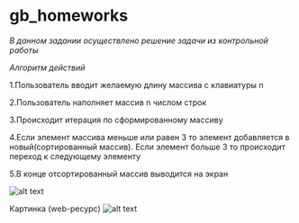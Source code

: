 # gb_homeworks

*В данном задании осуществлено решение задачи из контрольной работы*


*Алгоритм действий*




1.Пользователь вводит желаемую длину массива с клавиатуры n

2.Пользователь наполняет массив n числом строк

3.Происходит итерация по сформированному массиву

4.Если элемент массива меньше или равен 3 то элемент добавляется в новый(сортированный массив). Если элемент больше 3 то происходит переход к следующему  элементу

5.В конце отсортированный массив выводится на экран



![alt text](https://github.com/[ConstReznikov]/[gb_homeworks]/blob/[main]/diagram(1).png?raw=true)

Картинка (web-ресурс)
![alt text](https://sun9-71.userapi.com/impg/IovExJRZ5F38YoHvwyooXYJryegeEPoTxnZFpA/ZWKHOleY9dI.jpg?size=400x550&quality=96&sign=a7345755e90d18f2bbe241d4f32ad081&c_uniq_tag=MXDl6DSCBnp4D1lEDAvSwBsIqV7MZBJfdFBChA6vVbg&type=album)
